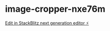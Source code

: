 # image-cropper-nxe76m

[Edit in StackBlitz next generation editor ⚡️](https://stackblitz.com/~/github.com/korn9480/image-cropper-nxe76m)